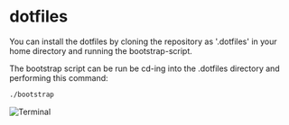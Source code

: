 dotfiles
========

You can install the dotfiles by cloning the repository as '.dotfiles' in your home directory and running the bootstrap-script.

The bootstrap script can be run be cd-ing into the .dotfiles directory and performing this command:
```bash
./bootstrap
```

![Terminal](https://imbue.github.io/dotfiles/images/terminal.png)
